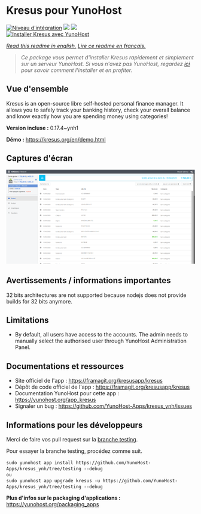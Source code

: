 # Kresus pour YunoHost

[![Niveau d'intégration](https://dash.yunohost.org/integration/kresus.svg)](https://dash.yunohost.org/appci/app/kresus) ![](https://ci-apps.yunohost.org/ci/badges/kresus.status.svg) ![](https://ci-apps.yunohost.org/ci/badges/kresus.maintain.svg)  
[![Installer Kresus avec YunoHost](https://install-app.yunohost.org/install-with-yunohost.svg)](https://install-app.yunohost.org/?app=kresus)

*[Read this readme in english.](./README.md)*
*[Lire ce readme en français.](./README_fr.md)*

> *Ce package vous permet d'installer Kresus rapidement et simplement sur un serveur YunoHost.
Si vous n'avez pas YunoHost, regardez [ici](https://yunohost.org/#/install) pour savoir comment l'installer et en profiter.*

## Vue d'ensemble

Kresus is an open-source libre self-hosted personal finance manager. It allows you to safely track your banking history, check your overall balance and know exactly how you are spending money using categories!


**Version incluse :** 0.17.4~ynh1

**Démo :** https://kresus.org/en/demo.html

## Captures d'écran

![](./doc/screenshots/screenshot.png)

## Avertissements / informations importantes

32 bits architectures are not supported because nodejs does not provide builds for 32 bits anymore.

## Limitations

* By default, all users have access to the accounts. The admin needs to manually select the authorised user through YunoHost Administration Panel.

## Documentations et ressources

* Site officiel de l'app : https://framagit.org/kresusapp/kresus
* Dépôt de code officiel de l'app : https://framagit.org/kresusapp/kresus
* Documentation YunoHost pour cette app : https://yunohost.org/app_kresus
* Signaler un bug : https://github.com/YunoHost-Apps/kresus_ynh/issues

## Informations pour les développeurs

Merci de faire vos pull request sur la [branche testing](https://github.com/YunoHost-Apps/kresus_ynh/tree/testing).

Pour essayer la branche testing, procédez comme suit.
```
sudo yunohost app install https://github.com/YunoHost-Apps/kresus_ynh/tree/testing --debug
ou
sudo yunohost app upgrade kresus -u https://github.com/YunoHost-Apps/kresus_ynh/tree/testing --debug
```

**Plus d'infos sur le packaging d'applications :** https://yunohost.org/packaging_apps